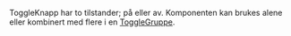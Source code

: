 ToggleKnapp har to tilstander; på eller av. Komponenten kan brukes alene eller kombinert med flere i en [ToggleGruppe](/components/togglegruppe).
